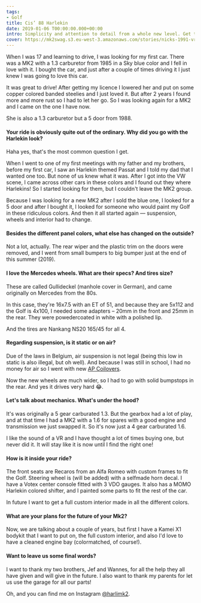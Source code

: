 ```yaml
---
tags:
- Golf
title: Cis’ 88 Harlekin
date: 2019-01-06 T00:00:00.000+00:00
intro: Simplicity and attention to detail from a whole new level. Get to know this superb, never-ending build!
cover: https://mk2swag.s3.eu-west-3.amazonaws.com/stories/nicks-1991-vr6-itb-golf-cover.jpg
---
```


When I was 17 and learning to drive, I was looking for my first car. There was a MK2 with a 1.3 carburetor from 1985 in a Sky blue color and I fell in love with it. I bought the car, and just after a couple of times driving it I just knew I was going to love this car.

It was great to drive! After getting my licence I lowered her and put on some copper colored banded steelies and I just loved it. But after 2 years I found more and more rust so I had to let her go. So I was looking again for a MK2 and I came on the one I have now.

She is also a 1.3 carburetor but a 5 door from 1988.


#### Your ride is obviously quite out of the ordinary. Why did you go with the Harlekin look?
Haha yes, that's the most common question I get.

When I went to one of my first meetings with my father and my brothers, before my first car, I saw an Harlekin themed Passat and I told my dad that I wanted one too. But none of us knew what it was. After I got into the VW scene, I came across other cars in these colors and I found out they where Harlekins! So I started looking for them, but I couldn't leave the MK2 group. 

Because I was looking for a new MK2 after I sold the blue one, I looked for a 5 door and after I bought it, I looked for someone who would paint my Golf in these ridiculous colors. And then it all started again — suspension, wheels and interior had to change.


#### Besides the different panel colors, what else has changed on the outside?
Not a lot, actually. The rear wiper and the plastic trim on the doors were removed, and I went from small bumpers to big bumper just at the end of this summer (2019).


#### I love the Mercedes wheels. What are their specs? And tires size?
These are called Gullideckel (manhole cover in German), and came originally on Mercedes from the 80s.

In this case, they're 16x7.5 with an ET of 51, and because they are 5x112 and the Golf is 4x100, I needed some adapters – 20mm in the front and 25mm in the rear. They were powedercoated in white with a polished lip.

And the tires are Nankang NS20 165/45 for all 4.


#### Regarding suspension, is it static or on air?
Due of the laws in Belgium, air suspension is not legal (being this low in static is also illegal, but oh well). And because I was still in school, I had no money for air so I went with new [AP Coilovers](https://www.apcoilovers.com/).

Now the new wheels are much wider, so I had to go with solid bumpstops in the rear. And yes it drives very hard 😂.


#### Let's talk about mechanics. What's under the hood?
It's was originally a 5 gear carburated 1.3. But the gearbox had a lot of play, and at that time I had a MK2 with a 1.6 for spares with a good engine and transmission we just swapped it. So it's now just a 4 gear carburated 1.6.

I like the sound of a VR and I have thought a lot of times buying one, but never did it. It will stay like it is now until I find the right one!


#### How is it inside your ride?
The front seats are Recaros from an Alfa Romeo with custom frames to fit the Golf. Steering wheel is (will be added) with a selfmade horn decal. I have a Votex center console fitted with 3 VDO gauges. It also has a MOMO Harlekin colored shifter, and I painted some parts to fit the rest of the car.

In future I want to get a full custom interior made in all the different colors.


#### What are your plans for the future of your Mk2?
Now, we are talking about a couple of years, but first I have a Kamei X1 bodykit that I want to put on, the full custom interior, and also I'd love to have a cleaned engine bay (colormatched, of course!).


#### Want to leave us some final words?
I want to thank my two brothers, Jef and Wannes, for all the help they all have given and will give in the future. I also want to thank my parents for let us use the garage for all our parts!

Oh, and you can find me on Instagram [@harlimk2](https://www.instagram.com/harlimk2/).